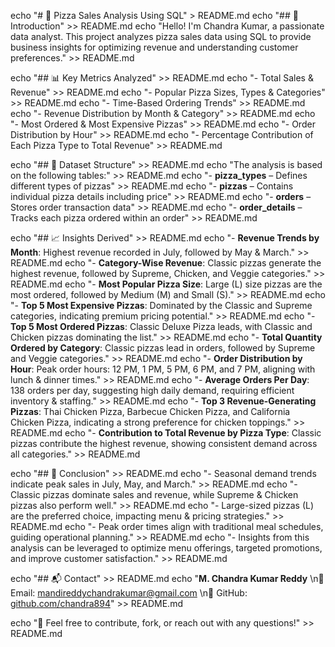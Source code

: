 echo "# 🍕 Pizza Sales Analysis Using SQL" > README.md
echo "## 📌 Introduction" >> README.md
echo "Hello! I'm Chandra Kumar, a passionate data analyst. This project analyzes pizza sales data using SQL to provide business insights for optimizing revenue and understanding customer preferences." >> README.md

echo "## 📊 Key Metrics Analyzed" >> README.md
echo "- Total Sales & Revenue" >> README.md
echo "- Popular Pizza Sizes, Types & Categories" >> README.md
echo "- Time-Based Ordering Trends" >> README.md
echo "- Revenue Distribution by Month & Category" >> README.md
echo "- Most Ordered & Most Expensive Pizzas" >> README.md
echo "- Order Distribution by Hour" >> README.md
echo "- Percentage Contribution of Each Pizza Type to Total Revenue" >> README.md

echo "## 📂 Dataset Structure" >> README.md
echo "The analysis is based on the following tables:" >> README.md
echo "- **pizza_types** – Defines different types of pizzas" >> README.md
echo "- **pizzas** – Contains individual pizza details including price" >> README.md
echo "- **orders** – Stores order transaction data" >> README.md
echo "- **order_details** – Tracks each pizza ordered within an order" >> README.md

echo "## 📈 Insights Derived" >> README.md
echo "- **Revenue Trends by Month**: Highest revenue recorded in July, followed by May & March." >> README.md
echo "- **Category-Wise Revenue**: Classic pizzas generate the highest revenue, followed by Supreme, Chicken, and Veggie categories." >> README.md
echo "- **Most Popular Pizza Size**: Large (L) size pizzas are the most ordered, followed by Medium (M) and Small (S)." >> README.md
echo "- **Top 5 Most Expensive Pizzas**: Dominated by the Classic and Supreme categories, indicating premium pricing potential." >> README.md
echo "- **Top 5 Most Ordered Pizzas**: Classic Deluxe Pizza leads, with Classic and Chicken pizzas dominating the list." >> README.md
echo "- **Total Quantity Ordered by Category**: Classic pizzas lead in orders, followed by Supreme and Veggie categories." >> README.md
echo "- **Order Distribution by Hour**: Peak order hours: 12 PM, 1 PM, 5 PM, 6 PM, and 7 PM, aligning with lunch & dinner times." >> README.md
echo "- **Average Orders Per Day**: 138 orders per day, suggesting high daily demand, requiring efficient inventory & staffing." >> README.md
echo "- **Top 3 Revenue-Generating Pizzas**: Thai Chicken Pizza, Barbecue Chicken Pizza, and California Chicken Pizza, indicating a strong preference for chicken toppings." >> README.md
echo "- **Contribution to Total Revenue by Pizza Type**: Classic pizzas contribute the highest revenue, showing consistent demand across all categories." >> README.md

echo "## 🏁 Conclusion" >> README.md
echo "- Seasonal demand trends indicate peak sales in July, May, and March." >> README.md
echo "- Classic pizzas dominate sales and revenue, while Supreme & Chicken pizzas also perform well." >> README.md
echo "- Large-sized pizzas (L) are the preferred choice, impacting menu & pricing strategies." >> README.md
echo "- Peak order times align with traditional meal schedules, guiding operational planning." >> README.md
echo "- Insights from this analysis can be leveraged to optimize menu offerings, targeted promotions, and improve customer satisfaction." >> README.md

echo "## 📬 Contact" >> README.md
echo "**M. Chandra Kumar Reddy**  \n📧 Email: mandireddychandrakumar@gmail.com  \n🔗 GitHub: [github.com/chandra894](https://github.com/chandra894)" >> README.md

echo "🚀 Feel free to contribute, fork, or reach out with any questions!" >> README.md
